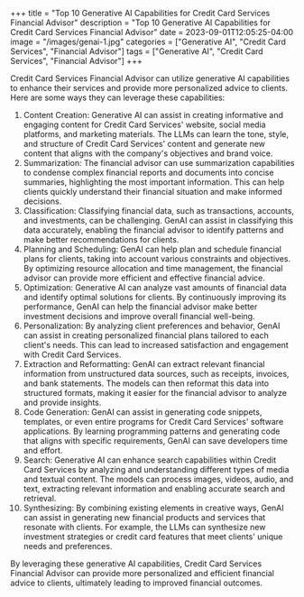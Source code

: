 +++
title = "Top 10 Generative AI Capabilities for Credit Card Services Financial Advisor"
description = "Top 10 Generative AI Capabilities for Credit Card Services Financial Advisor"
date = 2023-09-01T12:05:25-04:00
image = "/images/genai-1.jpg"
categories = ["Generative AI", "Credit Card Services", "Financial Advisor"]
tags = ["Generative AI", "Credit Card Services", "Financial Advisor"]
+++

Credit Card Services Financial Advisor can utilize generative AI capabilities to enhance their services and provide more personalized advice to clients. Here are some ways they can leverage these capabilities:

1. Content Creation: Generative AI can assist in creating informative and engaging content for Credit Card Services' website, social media platforms, and marketing materials. The LLMs can learn the tone, style, and structure of Credit Card Services' content and generate new content that aligns with the company's objectives and brand voice.
2. Summarization: The financial advisor can use summarization capabilities to condense complex financial reports and documents into concise summaries, highlighting the most important information. This can help clients quickly understand their financial situation and make informed decisions.
3. Classification: Classifying financial data, such as transactions, accounts, and investments, can be challenging. GenAI can assist in classifying this data accurately, enabling the financial advisor to identify patterns and make better recommendations for clients.
4. Planning and Scheduling: GenAI can help plan and schedule financial plans for clients, taking into account various constraints and objectives. By optimizing resource allocation and time management, the financial advisor can provide more efficient and effective financial advice.
5. Optimization: Generative AI can analyze vast amounts of financial data and identify optimal solutions for clients. By continuously improving its performance, GenAI can help the financial advisor make better investment decisions and improve overall financial well-being.
6. Personalization: By analyzing client preferences and behavior, GenAI can assist in creating personalized financial plans tailored to each client's needs. This can lead to increased satisfaction and engagement with Credit Card Services.
7. Extraction and Reformatting: GenAI can extract relevant financial information from unstructured data sources, such as receipts, invoices, and bank statements. The models can then reformat this data into structured formats, making it easier for the financial advisor to analyze and provide insights.
8. Code Generation: GenAI can assist in generating code snippets, templates, or even entire programs for Credit Card Services' software applications. By learning programming patterns and generating code that aligns with specific requirements, GenAI can save developers time and effort.
9. Search: Generative AI can enhance search capabilities within Credit Card Services by analyzing and understanding different types of media and textual content. The models can process images, videos, audio, and text, extracting relevant information and enabling accurate search and retrieval.
10. Synthesizing: By combining existing elements in creative ways, GenAI can assist in generating new financial products and services that resonate with clients. For example, the LLMs can synthesize new investment strategies or credit card features that meet clients' unique needs and preferences.

By leveraging these generative AI capabilities, Credit Card Services Financial Advisor can provide more personalized and efficient financial advice to clients, ultimately leading to improved financial outcomes.